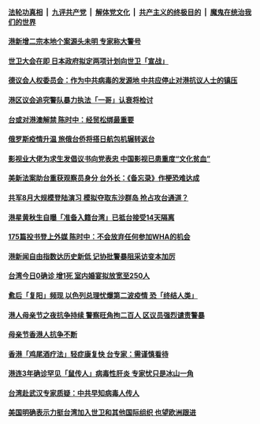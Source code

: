 

####  [法轮功真相](../../../../basic/blob/master/README.md?t=05132202) &nbsp;|&nbsp; [九评共产党](../../../../9ping.md/blob/master/README.md?t=05132202) &nbsp;|&nbsp; [解体党文化](../../../../jtdwh.md/blob/master/README.md?t=05132202)  &nbsp;|&nbsp; [共产主义的终极目的](../../../../gczydzjmd.md/blob/master/README.md?t=05132202) &nbsp;|&nbsp; [魔鬼在统治我们的世界](../../../../mgztzwmdsj.md/blob/master/README.md?t=05132202) 

#### [港新增二宗本地个案源头未明 专家称大警号](../pages/soh55/378259.md?t=05132202) 
#### [世卫大会在即 日本政府拟定两项计划向世卫「宣战」](../pages/soh55/378166.md?t=05132202) 
#### [德议会人权委员会：作为中共病毒的发源地 中共应停止对港抗议人士的镇压](../pages/soh55/377956.md?t=05132202) 
#### [港区议会追究警队暴力执法「一哥」认衰将检讨](../pages/soh55/377866.md?t=05132202) 
#### [台或对港澳解禁 陈时中：经贸松绑最重要](../pages/soh55/377827.md?t=05132202) 
#### [俄罗斯疫情升温 旅俄台侨将搭日航包机辗转返台](../pages/soh55/377719.md?t=05132202) 
#### [影视业大佬为求生发倡议书向党表忠 中国影视已患重度“文化贫血”](../pages/soh55/377698.md?t=05132202) 
#### [美新法案助台重获观察员身分 台外长：《备忘录》作梗恐难达成](../pages/soh55/377668.md?t=05132202) 
#### [共军8月大规模登陆演习 模拟夺取东沙群岛 抢占攻台通道？](../pages/soh55/377689.md?t=05132202) 
#### [港星黄秋生自曝「准备入籍台湾」已抵台接受14天隔离](../pages/soh55/377653.md?t=05132202) 
#### [175篇投书登上外媒 陈时中：不会放弃任何参加WHA的机会](../pages/soh55/377380.md?t=05132202) 
#### [港新闻自由指数达历史新低 记协批警暴阻采访变本加厉](../pages/soh55/377431.md?t=05132202) 
#### [台湾今日0确诊 增1死 室内婚宴拟放宽至250人](../pages/soh55/377347.md?t=05132202) 
#### [愈后「复阳」频现 以色列总理忧爆第二波疫情 恐「终结人类」](../pages/soh55/377311.md?t=05132202) 
#### [港人母亲节之夜抗争持续 警察旺角拘二百人 区议员强烈谴责警暴](../pages/soh55/377290.md?t=05132202) 
#### [母亲节香港人抗争不断](../pages/soh55/377101.md?t=05132202) 
#### [香港「鸡尾酒疗法」轻症康复快  台专家：需谨慎看待](../pages/soh55/376954.md?t=05132202) 
#### [港连3年确诊罕见「鼠传人」病毒性肝炎 专家忧只是冰山一角](../pages/soh55/376696.md?t=05132202) 
#### [台湾赴武汉专家质疑：中共早知病毒人传人](../pages/soh55/376642.md?t=05132202) 
#### [美国明确表示力挺台湾加入世卫和其他国际组织 也望欧洲跟进](../pages/soh55/376471.md?t=05132202) 
